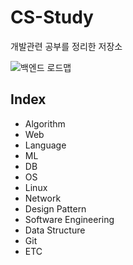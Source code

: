 # CS-Study
개발관련 공부를 정리한 저장소

![백엔드 로드맵](https://velog.velcdn.com/images/cosmos/post/a96d80d6-0b9f-4369-8880-d75dfae30bf6/image.png)

## Index
- Algorithm
- Web
- Language
- ML
- DB
- OS
- Linux
- Network
- Design Pattern
- Software Engineering
- Data Structure
- Git
- ETC
